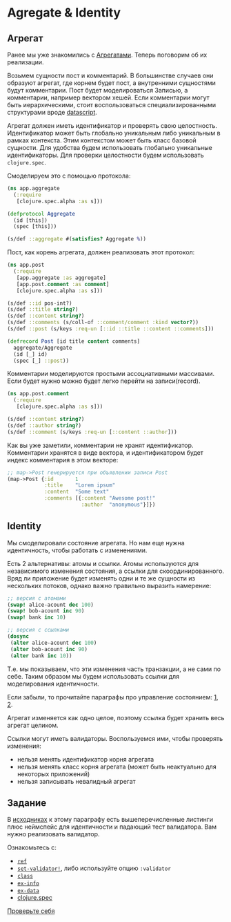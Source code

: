 # Agregate & Identity

## Агрегат

Ранее мы уже знакомились с [Агрегатами](/02-design/04-ddd).
Теперь поговорим об их реализации.

Возьмем сущности пост и комментарий.
В большинстве случаев они образуют агрегат,
где корнем будет пост, а внутренними сущностями будут комментарии.
Пост будет моделироваться Записью, а комментарии, например вектором хешей.
Если комментарии могут быть иерархическими, стоит воспользоваться специализированными
структурами вроде [datascript](https://github.com/tonsky/datascript).

Агрегат должен иметь идентификатор и проверять свою целостность.
Идентификатор может быть глобально уникальным либо уникальным
в рамках контекста. Этим контекстом может быть класс базовой сущности.
Для удобства будем использовать глобально уникальные идентификаторы.
Для проверки целостности будем использовать `clojure.spec`.

Смоделируем это с помощью протокола:

```clojure
(ns app.aggregate
  (:require
   [clojure.spec.alpha :as s]))

(defprotocol Aggregate
  (id [this])
  (spec [this]))

(s/def ::aggregate #(satisfies? Aggregate %))
```

Пост, как корень агрегата, должен реализовать этот протокол:

```clojure
(ns app.post
  (:require
   [app.aggregate :as aggregate]
   [app.post.comment :as comment]
   [clojure.spec.alpha :as s]))

(s/def ::id pos-int?)
(s/def ::title string?)
(s/def ::content string?)
(s/def ::comments (s/coll-of ::comment/comment :kind vector?))
(s/def ::post (s/keys :req-un [::id ::title ::content ::comments]))

(defrecord Post [id title content comments]
  aggregate/Aggregate
  (id [_] id)
  (spec [_] ::post))
```

Комментарии моделируются простыми ассоциативными массивами.
Если будет нужно можно будет легко перейти на записи(record).

```clojure
(ns app.post.comment
  (:require
   [clojure.spec.alpha :as s]))

(s/def ::content string?)
(s/def ::author string?)
(s/def ::comment (s/keys :req-un [::content ::author]))
```

Как вы уже заметили, комментарии не хранят идентификатор.
Комментарии хранятся в виде вектора, и идентификатором будет индекс комментария в этом векторе:

```clojure
;; map->Post генерируется при объявлении записи Post
(map->Post {:id       1
            :title    "Lorem ipsum"
            :content  "Some text"
            :comments [{:content "Awesome post!"
                        :author  "anonymous"}]})
```

## Identity

Мы смоделировали состояние агрегата.
Но нам еще нужна идентичность, чтобы работать с изменениями.

Есть 2 альтернативы: атомы и ссылки. Атомы используются для независимого изменения состояния,
а ссылки для скоординированного. Вряд ли приложение будет изменять одни и те же сущности
из нескольких потоков, однако важно правильно выразить намерение:

```clojure
;; версия с атомами
(swap! alice-acount dec 100)
(swap! bob-acount inc 90)
(swap! bank inc 10)

;; версия с ссылками
(dosync
 (alter alice-acount dec 100)
 (alter bob-acount inc 90)
 (alter bank inc 10))
```

Т.е. мы показываем, что эти изменения часть транзакции, а не сами по себе.
Таким образом мы будем использовать ссылки для моделирования идентичности.

Если забыли, то прочитайте параграфы про управление состоянием:
[1](/01-clojure/03-state-management),
[2](/01-clojure/03.1-other).

Агрегат изменяется как одно целое, поэтому ссылка будет хранить весь агрегат целиком.

Ссылки могут иметь валидаторы. Воспользуемся ими, чтобы проверять изменения:

+ нельзя менять идентификатор корня агрегата
+ нельзя менять класс корня агрегата (может быть неактуально для некоторых приложений)
+ нельзя записывать невалидный агрегат

## Задание

В [исходниках](https://github.com/darkleaf/app-from-scratch/tree/master/sources/3-core/1-domain/2-aggregate-and-identity) к этому параграфу есть вышеперечисленные
листинги плюс неймспейс для идентичности и падающий тест валидатора.
Вам нужно реализовать валидатор.

Ознакомьтесь с:

+ [`ref`](https://clojuredocs.org/clojure.core/ref)
+ [`set-validator!`](https://clojuredocs.org/clojure.core/set-validator%21), либо используйте опцию `:validator`
+ [`class`](https://clojuredocs.org/clojure.core/class)
+ [`ex-info`](https://clojuredocs.org/clojure.core/ex-info)
+ [`ex-data`](https://clojuredocs.org/clojure.core/ex-data)
+ [clojure.spec](https://clojure.org/guides/spec)

[Проверьте себя](https://github.com/darkleaf/publicator/blob/master/core/src/publicator/domain/identity.clj)

